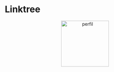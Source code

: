 # Linktree

<p align="center">
<a><img alt="perfil" src="https://raw.githubusercontent.com/sebastianjnuwu/Linktree/main/public/favicon.png" width=150 height=145></a>
</p>

